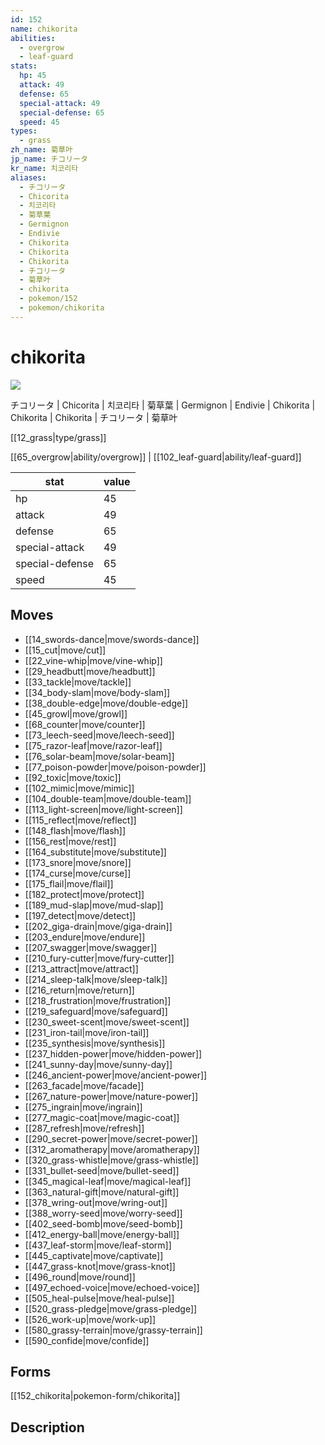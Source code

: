 ```yaml
---
id: 152
name: chikorita
abilities:
  - overgrow
  - leaf-guard
stats:
  hp: 45
  attack: 49
  defense: 65
  special-attack: 49
  special-defense: 65
  speed: 45
types:
  - grass
zh_name: 菊草叶
jp_name: チコリータ
kr_name: 치코리타
aliases:
  - チコリータ
  - Chicorita
  - 치코리타
  - 菊草葉
  - Germignon
  - Endivie
  - Chikorita
  - Chikorita
  - Chikorita
  - チコリータ
  - 菊草叶
  - chikorita
  - pokemon/152
  - pokemon/chikorita
---
```

# chikorita

![](https://raw.githubusercontent.com/PokeAPI/sprites/master/sprites/pokemon/152.png)

チコリータ | Chicorita | 치코리타 | 菊草葉 | Germignon | Endivie | Chikorita | Chikorita | Chikorita | チコリータ | 菊草叶

[[12_grass|type/grass]]

[[65_overgrow|ability/overgrow]] | [[102_leaf-guard|ability/leaf-guard]]

|stat|value|
|---|---|
|hp|45|
|attack|49|
|defense|65|
|special-attack|49|
|special-defense|65|
|speed|45|


## Moves

- [[14_swords-dance|move/swords-dance]]
- [[15_cut|move/cut]]
- [[22_vine-whip|move/vine-whip]]
- [[29_headbutt|move/headbutt]]
- [[33_tackle|move/tackle]]
- [[34_body-slam|move/body-slam]]
- [[38_double-edge|move/double-edge]]
- [[45_growl|move/growl]]
- [[68_counter|move/counter]]
- [[73_leech-seed|move/leech-seed]]
- [[75_razor-leaf|move/razor-leaf]]
- [[76_solar-beam|move/solar-beam]]
- [[77_poison-powder|move/poison-powder]]
- [[92_toxic|move/toxic]]
- [[102_mimic|move/mimic]]
- [[104_double-team|move/double-team]]
- [[113_light-screen|move/light-screen]]
- [[115_reflect|move/reflect]]
- [[148_flash|move/flash]]
- [[156_rest|move/rest]]
- [[164_substitute|move/substitute]]
- [[173_snore|move/snore]]
- [[174_curse|move/curse]]
- [[175_flail|move/flail]]
- [[182_protect|move/protect]]
- [[189_mud-slap|move/mud-slap]]
- [[197_detect|move/detect]]
- [[202_giga-drain|move/giga-drain]]
- [[203_endure|move/endure]]
- [[207_swagger|move/swagger]]
- [[210_fury-cutter|move/fury-cutter]]
- [[213_attract|move/attract]]
- [[214_sleep-talk|move/sleep-talk]]
- [[216_return|move/return]]
- [[218_frustration|move/frustration]]
- [[219_safeguard|move/safeguard]]
- [[230_sweet-scent|move/sweet-scent]]
- [[231_iron-tail|move/iron-tail]]
- [[235_synthesis|move/synthesis]]
- [[237_hidden-power|move/hidden-power]]
- [[241_sunny-day|move/sunny-day]]
- [[246_ancient-power|move/ancient-power]]
- [[263_facade|move/facade]]
- [[267_nature-power|move/nature-power]]
- [[275_ingrain|move/ingrain]]
- [[277_magic-coat|move/magic-coat]]
- [[287_refresh|move/refresh]]
- [[290_secret-power|move/secret-power]]
- [[312_aromatherapy|move/aromatherapy]]
- [[320_grass-whistle|move/grass-whistle]]
- [[331_bullet-seed|move/bullet-seed]]
- [[345_magical-leaf|move/magical-leaf]]
- [[363_natural-gift|move/natural-gift]]
- [[378_wring-out|move/wring-out]]
- [[388_worry-seed|move/worry-seed]]
- [[402_seed-bomb|move/seed-bomb]]
- [[412_energy-ball|move/energy-ball]]
- [[437_leaf-storm|move/leaf-storm]]
- [[445_captivate|move/captivate]]
- [[447_grass-knot|move/grass-knot]]
- [[496_round|move/round]]
- [[497_echoed-voice|move/echoed-voice]]
- [[505_heal-pulse|move/heal-pulse]]
- [[520_grass-pledge|move/grass-pledge]]
- [[526_work-up|move/work-up]]
- [[580_grassy-terrain|move/grassy-terrain]]
- [[590_confide|move/confide]]

## Forms



[[152_chikorita|pokemon-form/chikorita]]

## Description



